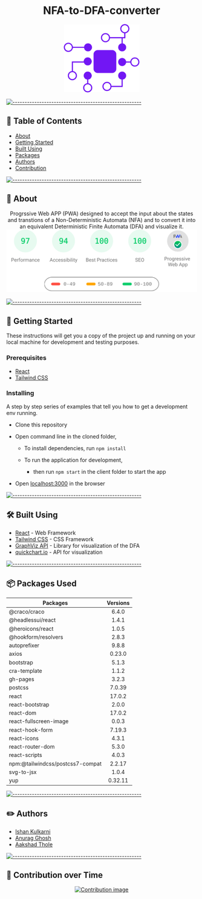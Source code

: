<h1 align="center">NFA-to-DFA-converter</h1>

<p align="center">
 <img width=200px src="src/utils/Images/logo.png"  alt="Project logo" style='background-color: white'></a>
</p>

[![-----------------------------------------------------](https://raw.githubusercontent.com/andreasbm/readme/master/assets/lines/colored.png)](#-table-of-contents)

## 📝 Table of Contents

- [About](#about)
- [Getting Started ](#getting_started)
- [Built Using](#built_using)
- [Packages](#packages)
- [Authors](#authors)
- [Contribution](#contribution)

[![-----------------------------------------------------](https://raw.githubusercontent.com/andreasbm/readme/master/assets/lines/colored.png)](#-about-a-name--abouta)

## 🧐 About <a name = "about"></a>

<div align="center">
 
Progrssive Web APP (PWA) designed to accept the input about the states and transtions of a Non-Deterministic Automata (NFA) and to convert it into an equivalent Deterministic Finite Automata (DFA) and visualize it.
<br/>
<a href="https://automatonx.herokuapp.com/"><img src="./speedtestDesktop.svg" width="auto"/></a>
</a>
<br/>
 
</div>

[![-----------------------------------------------------](https://raw.githubusercontent.com/andreasbm/readme/master/assets/lines/colored.png)](#-getting-started-a-name--getting_starteda)

## 🏁 Getting Started <a name = "getting_started"></a>

These instructions will get you a copy of the project up and running on your local machine for development and testing purposes.

### Prerequisites

- [React](https://reactjs.org/)
- [Tailwind CSS](https://tailwindcss.com/)

### Installing

A step by step series of examples that tell you how to get a development env running.

- Clone this repository
- Open command line in the cloned folder,

  - To install dependencies, run `npm install`

  - To run the application for development,

    - then run `npm start` in the client folder to start the app

- Open [localhost:3000](localhost:3000) in the browser

[![-----------------------------------------------------](https://raw.githubusercontent.com/andreasbm/readme/master/assets/lines/colored.png)](#-built-using-a-name--built_usinga)

## :hammer_and_wrench: Built Using <a name = "built_using"></a>

- [React](https://reactjs.org/) - Web Framework
- [Tailwind CSS](https://tailwindcss.com/) - CSS Framework
- [GraphViz API](https://github.com/DomParfitt/graphviz-react#readme) - Library for visualization of the DFA
- [quickchart.io](https://quickchart.io/documentation/graphviz-api/) - API for visualization

[![-----------------------------------------------------](https://raw.githubusercontent.com/andreasbm/readme/master/assets/lines/colored.png)](#-authors-a-name--authorsa)

## 📦 Packages Used <a name = "packages"></a>

<div align="center">
 
| Packages  | Versions |
| ------------- |:-------------:|
| @craco/craco      | 6.4.0 |
| @headlessui/react     | 1.4.1 |
| @heroicons/react      | 1.0.5    |
|@hookform/resolvers|2.8.3|
|autoprefixer| 9.8.8|
|axios|0.23.0|
|bootstrap|5.1.3|
|cra-template|1.1.2|
|gh-pages|3.2.3|
|postcss|7.0.39|
|react|17.0.2|
|react-bootstrap|2.0.0|
|react-dom|17.0.2|
|react-fullscreen-image|0.0.3|
|react-hook-form|7.19.3|
|react-icons|4.3.1|
|react-router-dom|5.3.0|
|react-scripts|4.0.3|
|npm:@tailwindcss/postcss7-compat|2.2.17|
|svg-to-jsx|1.0.4|
|yup|0.32.11|
 
</div>

[![-----------------------------------------------------](https://raw.githubusercontent.com/andreasbm/readme/master/assets/lines/colored.png)](#-authors-a-name--authorsa)

## :pencil2: Authors <a name="authors"></a>

- [Ishan Kulkarni](https://www.linkedin.com/in/anurag-g-a01531198)
- [Anurag Ghosh](https://www.linkedin.com/in/kulkarniishan)
- [Aakshad Thole](https://www.linkedin.com/in/akshad-thole-b756621b2)

[![-----------------------------------------------------](https://raw.githubusercontent.com/andreasbm/readme/master/assets/lines/colored.png)](#-built-using-a-name--built_usinga)

## :brain: Contribution over Time <a name="contribution"></a>

<div align="center">
 <a href="https://www.apiseven.com/en/contributor-graph?chart=contributorOverTime&repo=kulkarniishan/PWA-NFA-to-DFA-converter">
  <img src="https://contributor-graph-api.apiseven.com/contributors-svg?chart=contributorOverTime&repo=kulkarniishan/PWA-NFA-to-DFA-converter" alt="Contribution image"/>
 </a>
</div>
